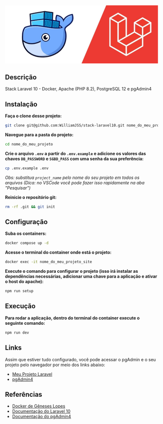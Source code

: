 <p align="center"><img src="./assets/laravel_docker.jpeg" alt="Laravel Docker"></p>

## Descrição

Stack Laravel 10 - Docker, Apache (PHP 8.2), PostgreSQL 12 e pgAdmin4

## Instalação

**Faça o clone desse projeto:**
```bash
git clone git@github.com:WilliamJSS/stack-laravel10.git nome_do_meu_projeto
```

**Navegue para a pasta do projeto:**
```bash
cd nome_do_meu_projeto
```

**Crie o arquivo `.env` a partir do `.env.example` e adicione os valores das chaves `DB_PASSWORD` e `SGBD_PASS` com uma senha da sua preferência:**
```bash
cp .env.example .env
```
*Obs: substitua `project_name` pelo nome do seu projeto em todos os arquivos (Dica: no VSCode você pode fazer isso rapidamente na aba "Pesquisar")*

**Reinicie o repositório git:**
```bash
rm -rf .git && git init
```

## Configuração

**Suba os containers:**
```bash
docker compose up -d
```

**Acesse o terminal do container onde está o projeto:**
```bash
docker exec -it nome_do_meu_projeto_site 
```

**Execute o comando para configurar o projeto (isso irá instalar as dependências necessárias, adicionar uma chave para a aplicação e ativar o host do apache):**
```bash
npm run setup
```

## Execução

**Para rodar a aplicação, dentro do terminal do container execute o seguinte comando:**
```bash
npm run dev
```

## Links

Assim que estiver tudo configurado, você pode acessar o pgAdmin e o seu projeto pelo navegador por meio dos links abaixo:

- [Meu Projeto Laravel](http://localhost)
- [pgAdmin4](http://localhost:5050)

## Referências

- [Docker de Gêneses Lopes](https://github.com/GenesesLopes/docker)
- [Documentação do Laravel 10](https://laravel.com/docs/10.x)
- [Documentação do pgAdmin4](https://www.pgadmin.org/docs/pgadmin4/latest/index.html)
